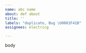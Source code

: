 ```yaml
---
name: abc name
about: def about
title: ''
labels: "duplicate, Bug \U0001F41B"
assignees: electricg

---
```




body

